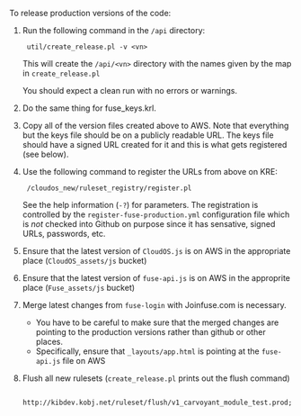 
To release production versions of the code:

1. Run the following command in  the ```/api``` directory:

		util/create_release.pl -v <vn>

	This will create the ```/api/<vn>``` directory with the names given by the map in ```create_release.pl```

	You should expect a clean run with no errors or warnings. 

2. Do the same thing for fuse_keys.krl.

3. Copy all of the version files created above to AWS. Note that everything but the keys file should be on a publicly readable URL. The keys file should have a signed URL created for it and this is what gets registered (see below).

4. Use the following command to register the URLs from above on KRE:

		/cloudos_new/ruleset_registry/register.pl

	See the help information (```-?```) for parameters. The registration is controlled by the ```register-fuse-production.yml``` configuration file which is *not* checked into Github on purpose since it has sensative, signed URLs, passwords, etc.

5. Ensure that the latest version of ```CloudOS.js``` is on AWS in the appropriate place (```CloudOS_assets/js``` bucket)

6. Ensure that the latest version of ```fuse-api.js``` is on AWS in the approprite place (```Fuse_assets/js``` bucket)

7. Merge latest changes from ```fuse-login``` with Joinfuse.com is necessary.
	- You have to be careful to make sure that the merged changes are pointing to the production versions rather than github or other places.
	- Specifically, ensure that ```_layouts/app.html``` is pointing at the ```fuse-api.js``` file on AWS

8. Flush all new rulesets (```create_release.pl``` prints out the flush command)

		http://kibdev.kobj.net/ruleset/flush/v1_carvoyant_module_test.prod;v1_fuse_bootstrap.prod;v1_fuse_carvoyant.prod;v1_fuse_common.prod;v1_fuse_error.prod;v1_fuse_fleet.prod;v1_fuse_fleet_oauth.prod;v1_fuse_fuel.prod;v1_fuse_owner.prod;v1_fuse_maintenance.prod;v1_fuse_reports.prod;v1_fuse_trips.prod;v1_fuse_vehicle.prod;v1_fuse_keys.prod
